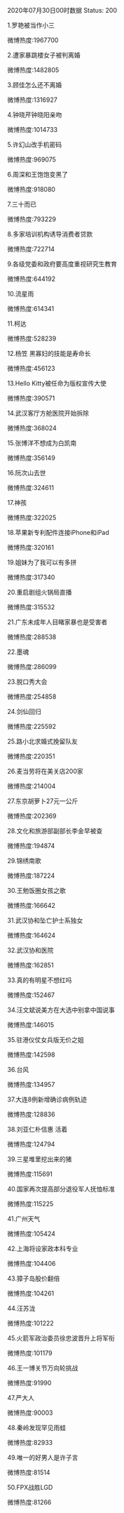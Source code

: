 2020年07月30日00时数据
Status: 200

1.罗艳被当作小三

微博热度:1967700

2.遭家暴跳楼女子被判离婚

微博热度:1482805

3.顾佳怎么还不离婚

微博热度:1316927

4.钟晓芹钟晓阳亲吻

微博热度:1014733

5.许幻山改手机密码

微博热度:969075

6.周深和王饱饱变黑了

微博热度:918080

7.三十而已

微博热度:793229

8.多家培训机构诱导消费者贷款

微博热度:722714

9.各级党委和政府要高度重视研究生教育

微博热度:644192

10.流星雨

微博热度:614341

11.柯达

微博热度:528239

12.杨笠 黑寡妇的技能是寿命长

微博热度:456123

13.Hello Kitty被任命为版权宣传大使

微博热度:390571

14.武汉客厅方舱医院开始拆除

微博热度:368024

15.张博洋不想成为白凯南

微博热度:356149

16.阮次山去世

微博热度:324611

17.神孩

微博热度:322025

18.苹果新专利配件连接iPhone和iPad

微博热度:320161

19.姐妹为了我可以有多拼

微博热度:317340

20.重启剧组火锅局直播

微博热度:315532

21.广东未成年人目睹家暴也是受害者

微博热度:288538

22.墨魂

微博热度:286099

23.脱口秀大会

微博热度:254858

24.剑仙回归

微博热度:225592

25.路小北求婚式挽留队友

微博热度:220351

26.麦当劳将在美关店200家

微博热度:214004

27.东京胡萝卜27元一公斤

微博热度:202369

28.文化和旅游部副部长李金早被查

微博热度:194874

29.锦绣南歌

微博热度:187224

30.王勉饭圈女孩之歌

微博热度:166642

31.武汉协和坠亡护士系独女

微博热度:164624

32.武汉协和医院

微博热度:162851

33.真的有明星不想红吗

微博热度:152467

34.汪文斌说美方在大选中别拿中国说事

微博热度:146015

35.驻港仪仗女兵版无价之姐

微博热度:142598

36.台风

微博热度:134957

37.大连8例新增确诊病例轨迹

微博热度:128836

38.刘亚仁朴信惠 活着

微博热度:124794

39.三星堆里挖出来的猪

微博热度:115691

40.国家再次提高部分退役军人抚恤标准

微博热度:115225

41.广州天气

微博热度:105424

42.上海将设家政本科专业

微博热度:104406

43.獐子岛股价翻倍

微博热度:104261

44.汪苏泷

微博热度:101222

45.火箭军政治委员徐忠波晋升上将军衔

微博热度:101179

46.王一博关节万向轮挑战

微博热度:91990

47.严大人

微博热度:90003

48.秦岭发现罕见雨蛙

微博热度:82933

49.唯一的好男人是许子言

微博热度:81514

50.FPX战胜LGD

微博热度:81266

